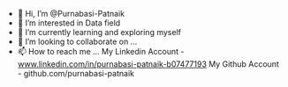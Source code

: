 - 👋 Hi, I’m @Purnabasi-Patnaik
- 👀 I’m interested in Data field
- 🌱 I’m currently learning and exploring myself
- 💞️ I’m looking to collaborate on ...
- 📫 How to reach me ...
My Linkedin Account - www.linkedin.com/in/purnabasi-patnaik-b07477193
My Github Account - github.com/purnabasi-patnaik
<!---
Purnabasi-Patnaik/Purnabasi-Patnaik is a ✨ special ✨ repository because its `README.md` (this file) appears on your GitHub profile.
You can click the Preview link to take a look at your changes.
--->
